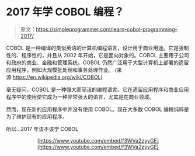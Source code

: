# 2017 年学 COBOL 编程？

> 原文：<https://simpleprogrammer.com/learn-cobol-programming-2017/>

COBOL 是一种编译的类似英语的计算机编程语言，设计用于商业用途。它是强制性的、程序性的，并且从 2002 年开始，它是面向对象的。COBOL 主要用于公司和政府的商业、金融和管理系统。COBOL 仍然广泛用于大型计算机上部署的遗留应用程序，例如大规模批处理和事务处理作业。
(来源:https://en.wikipedia.org/wiki/COBOL)

毫无疑问，COBOL 是一种强大而简洁的编程语言。它在遗留应用程序和商业应用程序中的使用使它成为一种非常强大的语言，尤其是在商业领域。

然而，现在新的应用程序中并没有使用 COBOL。现在大多数 COBOL 编程纯粹是为了维护现有的应用程序。

所以…2017 年该不该学 COBOL

<center>

[https://www.youtube.com/embed/f3WVa2zyyGE](https://www.youtube.com/embed/f3WVa2zyyGE)

</center>